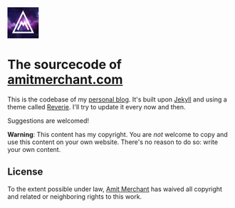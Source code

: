 <img src="/images/logo.png" width="70" height="70" />

The sourcecode of [amitmerchant.com](https://www.amitmerchant.com)
==========================

This is the codebase of my [personal blog](https://www.amitmerchant.com). It's built upon [Jekyll](https://jekyllrb.com/) and using a theme called [Reverie](https://github.com/amitmerchant1990/reverie). I'll try to update it every now and then.

Suggestions are welcomed!

**Warning**: This content has my copyright. You are _not_ welcome to copy and use this content on your own website. There's no reason to do so: write your own content.

## License

To the extent possible under law, [Amit Merchant](https://www.amitmerchant.com) has waived all copyright and related or neighboring rights to this work.
